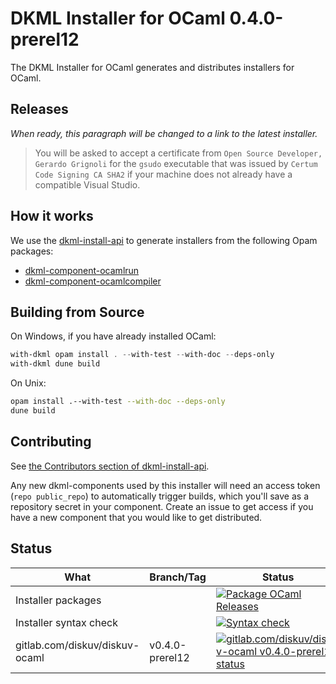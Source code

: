 # DKML Installer for OCaml 0.4.0-prerel12

The DKML Installer for OCaml generates and distributes installers for OCaml.

## Releases

*When ready, this paragraph will be changed to a link to the latest installer.*

> You will be asked to accept a certificate from
> `Open Source Developer, Gerardo Grignoli` for the `gsudo` executable
> that was issued by
> `Certum Code Signing CA SHA2` if your machine does not already have a
> compatible Visual Studio.

## How it works

We use the [dkml-install-api](https://diskuv.github.io/dkml-install-api/index.html)
to generate installers from the following Opam packages:

* [dkml-component-ocamlrun](http://github.com/diskuv/dkml-component-ocamlcompiler)
* [dkml-component-ocamlcompiler](http://github.com/diskuv/dkml-component-ocamlcompiler)

## Building from Source

On Windows, if you have already installed OCaml:

```powershell
with-dkml opam install . --with-test --with-doc --deps-only
with-dkml dune build
```

On Unix:

```bash
opam install .--with-test --with-doc --deps-only
dune build
```

## Contributing

See [the Contributors section of dkml-install-api](https://github.com/diskuv/dkml-install-api/blob/main/contributors/README.md).

Any new dkml-components used by this installer will need an access token
(`repo public_repo`)
to automatically trigger builds, which you'll save as a repository secret
in your component. Create an issue to get access if you have a new
component that you would like to get distributed.

## Status

| What                           | Branch/Tag     | Status                                                                                                                                                                                                                                     |
| ------------------------------ | -------------- | ------------------------------------------------------------------------------------------------------------------------------------------------------------------------------------------------------------------------------------------ |
| Installer packages             |                | [![Package OCaml Releases](https://github.com/diskuv/dkml-installer-ocaml/actions/workflows/package.yml/badge.svg)](https://github.com/diskuv/dkml-installer-ocaml/actions/workflows/package.yml)                                          |
| Installer syntax check         |                | [![Syntax check](https://github.com/diskuv/dkml-installer-ocaml/actions/workflows/syntax.yml/badge.svg)](https://github.com/diskuv/dkml-installer-ocaml/actions/workflows/syntax.yml)                                                      |
| gitlab.com/diskuv/diskuv-ocaml | v0.4.0-prerel12 | [![gitlab.com/diskuv/diskuv-ocaml v0.4.0-prerel12 status](https://gitlab.com/diskuv/diskuv-ocaml/badges/v0.4.0-prerel12/pipeline.svg "legacy diskuv-ocaml v0.4.0-prerel12")](https://gitlab.com/diskuv/diskuv-ocaml/-/commits/v0.4.0-prerel12) |
